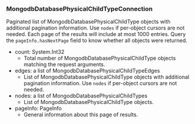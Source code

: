 ### MongodbDatabasePhysicalChildTypeConnection
Paginated list of MongodbDatabasePhysicalChildType objects with additional pagination information. Use `nodes` if per-object cursors are not needed. Each page of the results will include at most 1000 entries. Query the `pageInfo.hasNextPage` field to know whether all objects were returned.

- count: System.Int32
  - Total number of MongodbDatabasePhysicalChildType objects matching the request arguments.
- edges: a list of MongodbDatabasePhysicalChildTypeEdges
  - List of MongodbDatabasePhysicalChildType objects with additional pagination information. Use `nodes` if per-object cursors are not needed.
- nodes: a list of MongodbDatabasePhysicalChildTypes
  - List of MongodbDatabasePhysicalChildType objects.
- pageInfo: PageInfo
  - General information about this page of results.
